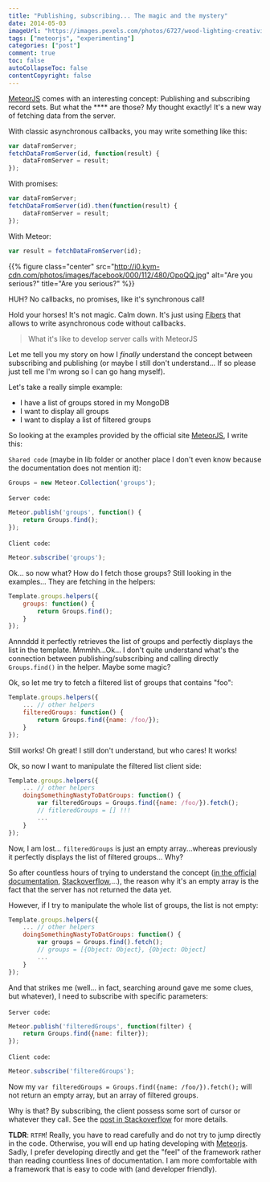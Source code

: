 ```yaml
---
title: "Publishing, subscribing... The magic and the mystery"
date: 2014-05-03
imageUrl: "https://images.pexels.com/photos/6727/wood-lighting-creativity-paper.jpg?w=940&h=650&auto=compress&cs=tinysrgb"
tags: ["meteorjs", "experimenting"]
categories: ["post"]
comment: true
toc: false
autoCollapseToc: false
contentCopyright: false
---
```


[MeteorJS][] comes with an interesting concept: Publishing and subscribing record sets.
But what the **** are those? My thought exactly!
It's a new way of fetching data from the server.

<!--more-->

With classic asynchronous callbacks, you may write something like this:

```js
var dataFromServer;
fetchDataFromServer(id, function(result) {
    dataFromServer = result;
});
```

With promises:

```js
var dataFromServer;
fetchDataFromServer(id).then(function(result) {
    dataFromServer = result;
});
```

With Meteor:

```js
var result = fetchDataFromServer(id);
```

{{% figure class="center" src="http://i0.kym-cdn.com/photos/images/facebook/000/112/480/OpoQQ.jpg" alt="Are you serious?" title="Are you serious?" %}}

HUH? No callbacks, no promises, like it's synchronous call!

Hold your horses! It's not magic. Calm down. It's just using [Fibers](https://github.com/laverdet/node-fibers) that allows to write
asynchronous code without callbacks.

> What it's like to develop server calls with MeteorJS

Let me tell you my story on how I *finally* understand the concept between subscribing and publishing (or maybe I still don't understand...
If so please just tell me I'm wrong so I can go hang myself).

Let's take a really simple example:

* I have a list of groups stored in my MongoDB
* I want to display all groups
* I want to display a list of filtered groups

So looking at the examples provided by the official site [MeteorJS][], I write this:

`Shared code` (maybe in lib folder or another place I don't even know because the documentation does not mention it):

```js
Groups = new Meteor.Collection('groups');
```

`Server code`:

```js
Meteor.publish('groups', function() {
    return Groups.find();
});
```

`Client code`:

```js
Meteor.subscribe('groups');
```

Ok... so now what? How do I fetch those groups? Still looking in the examples... They are fetching in the helpers:

```js
Template.groups.helpers({
    groups: function() {
        return Groups.find();
    }
});
```

Annnddd it perfectly retrieves the list of groups and perfectly displays the list in the template.
Mmmhh...Ok... I don't quite understand what's the connection between publishing/subscribing and calling directly `Groups.find()` in the helper.
Maybe some magic?

Ok, so let me try to fetch a filtered list of groups that contains "foo":

```js
Template.groups.helpers({
    ... // other helpers
    filteredGroups: function() {
        return Groups.find({name: /foo/});
    }
});
```

Still works! Oh great! I still don't understand, but who cares! It works!

Ok, so now I want to manipulate the filtered list client side:

```js
Template.groups.helpers({
    ... // other helpers
    doingSomethingNastyToDatGroups: function() {
        var filteredGroups = Groups.find({name: /foo/}).fetch();
        // fitleredGroups = [] !!!
        ...
    }
});
```

Now, I am lost... `filteredGroups` is just an empty array...whereas previously it perfectly displays the list of filtered groups... Why?

So after countless hours of trying to understand the concept ([in the official documentation](http://docs.meteor.com/#publishandsubscribe),
[Stackoverflow](http://stackoverflow.com/questions/19826804/understanding-meteor-publish-subscribe),...), the reason why it's an empty array
is the fact that the server has not returned the data yet.

However, if I try to manipulate the whole list of groups, the list is not empty:

```js
Template.groups.helpers({
    ... // other helpers
    doingSomethingNastyToDatGroups: function() {
        var groups = Groups.find().fetch();
        // groups = [{Object: Object}, {Object: Object]
        ...
    }
});
```

And that strikes me (well... in fact, searching around gave me some clues, but whatever), I need to subscribe with specific parameters:

`Server code`:

```js
Meteor.publish('filteredGroups', function(filter) {
    return Groups.find({name: filter});
});
```

`Client code`:

```js
Meteor.subscribe('filteredGroups');
```

Now my `var filteredGroups = Groups.find({name: /foo/}).fetch();` will not return an empty array, but an array of filtered groups.

Why is that? By subscribing, the client possess some sort of cursor or whatever they call. See the
[post in Stackoverflow](http://stackoverflow.com/questions/19826804/understanding-meteor-publish-subscribe) for more details.

**TLDR**: `RTFM`! Really, you have to read carefully and do not try to jump directly in the code. Otherwise, you will end up
hating developing with [Meteorjs][]. Sadly, I prefer developing directly and get the "feel" of the framework rather than
reading countless lines of documentation. I am more comfortable with a framework that is easy to code with (and developer friendly).

[meteorjs]: http://www.meteor.com
